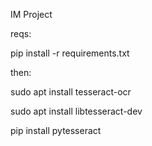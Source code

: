 IM Project

reqs: 

pip install -r requirements.txt

then:

sudo apt install tesseract-ocr

sudo apt install libtesseract-dev

pip install pytesseract


